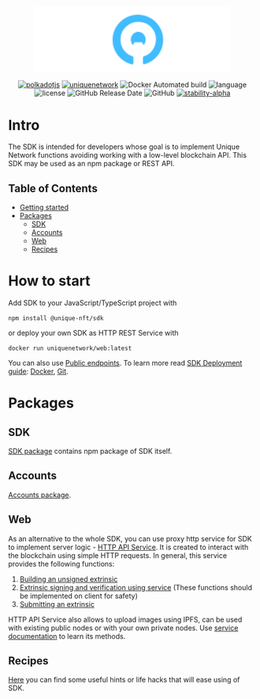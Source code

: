 <div align="center">
    <img width="400px" src="../doc/logo-white.svg" alt="Unique Network">

[![polkadotjs](https://img.shields.io/badge/polkadot-js-orange?style=flat-square)](https://polkadot.js.org)
[![uniquenetwork](https://img.shields.io/badge/unique-network-blue?style=flat-square)](https://unique.network/)
![Docker Automated build](https://img.shields.io/docker/cloud/automated/uniquenetwork/web?style=flat-square)
![language](https://img.shields.io/github/languages/top/uniquenetwork/unique-sdk?style=flat-square)
![license](https://img.shields.io/badge/License-Apache%202.0-blue?logo=apache&style=flat-square)
![GitHub Release Date](https://img.shields.io/github/release-date/uniquenetwork/unique-sdk?style=flat-square)
![GitHub](https://img.shields.io/github/v/tag/uniquenetwork/unique-sdk?style=flat-square)
[![stability-alpha](https://img.shields.io/badge/stability-alpha-f4d03f.svg)](https://github.com/mkenney/software-guides/blob/master/STABILITY-BADGES.md#alpha)
</div>


# Intro

The SDK is intended for developers whose goal is to implement Unique Network functions avoiding working with a low-level blockchain API.
This SDK may be used as an npm package or REST API.

## Table of Contents

- [Getting started](#how-to-start)
- [Packages](#packages)
 	- [SDK](#sdk)
  - [Accounts](#accounts)
  - [Web](#web)
  - [Recipes](#recipes)

# How to start
Add SDK to your JavaScript/TypeScript project with

    npm install @unique-nft/sdk
or deploy your own SDK as HTTP REST Service with

    docker run uniquenetwork/web:latest
You can also use <a href="../packages/web#public-endpoints">Public endpoints</a>.
To learn more read <a href="../packages/web#sdk-deployment---getting-started-guide">SDK Deployment guide</a>:  <a href="../packages/web/README.md#docker">Docker</a>, <a href="../packages/web/README.md#git">Git</a>.

# Packages

## SDK
<a href="../packages/sdk">SDK package</a> contains npm package of SDK itself.

## Accounts
<a href="../packages/accounts">Accounts package</a>.

## Web
As an alternative to the whole SDK, you can use proxy http serviсe for SDK to implement server logic - <a href="../packages/web">HTTP API Service</a>.
It is created to interact with the blockchain using simple HTTP requests.
In general, this service provides the following functions:

 1. <a href="../packages/web#build-unsigned-extrinsic">Building an unsigned extrinsic</a>
 2. <a href="../packages/web#sign-an-extrinsic">Extrinsic signing and verification using service</a> (These functions should be implemented on client for safety)
 3. <a href="../packages/web#Submit-extrinsic">Submitting an extrinsic</a>

HTTP API Service also allows to upload images using IPFS, can be used with existing public nodes or with your own private nodes.
Use <a href="../packages/web#readme">service documentation</a> to learn its methods.

## Recipes
<a href="../recipes">Here</a> you can find some useful hints or life hacks that will ease using of SDK.
